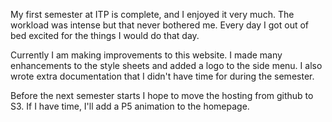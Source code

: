<!--
.. title: Winter Break
.. slug: winter-break
.. date: 2018-01-01 16:48:19 UTC-05:00
.. tags:
.. category:
.. link:
.. description: Winter Break
.. type: text
-->

My first semester at ITP is complete, and I enjoyed it very much. The workload was intense but that never bothered me. Every day I got out of bed excited for the things I would do that day.

Currently I am making improvements to this website. I made many enhancements to the style sheets and added a logo to the side menu. I also wrote extra documentation that I didn't have time for during the semester.

Before the next semester starts I hope to move the hosting from github to S3. If I have time, I'll add a P5 animation to the homepage.
